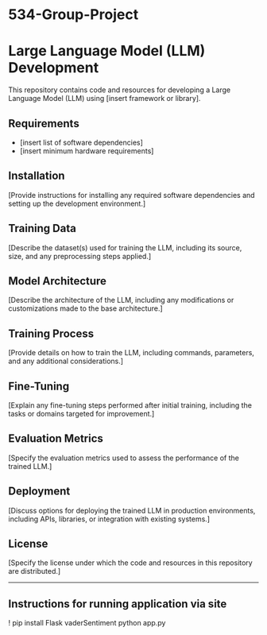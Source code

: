 # 534-Group-Project

# Large Language Model (LLM) Development

This repository contains code and resources for developing a Large Language Model (LLM) using [insert framework or library].

## Requirements

- [insert list of software dependencies]
- [insert minimum hardware requirements]

## Installation

[Provide instructions for installing any required software dependencies and setting up the development environment.]

## Training Data

[Describe the dataset(s) used for training the LLM, including its source, size, and any preprocessing steps applied.]

## Model Architecture

[Describe the architecture of the LLM, including any modifications or customizations made to the base architecture.]

## Training Process

[Provide details on how to train the LLM, including commands, parameters, and any additional considerations.]

## Fine-Tuning

[Explain any fine-tuning steps performed after initial training, including the tasks or domains targeted for improvement.]

## Evaluation Metrics

[Specify the evaluation metrics used to assess the performance of the trained LLM.]

## Deployment

[Discuss options for deploying the trained LLM in production environments, including APIs, libraries, or integration with existing systems.]

## License

[Specify the license under which the code and resources in this repository are distributed.]

----------------------------------------------------------------------------------------------------------------------------

## Instructions for running application via site
! pip install Flask vaderSentiment
python app.py

